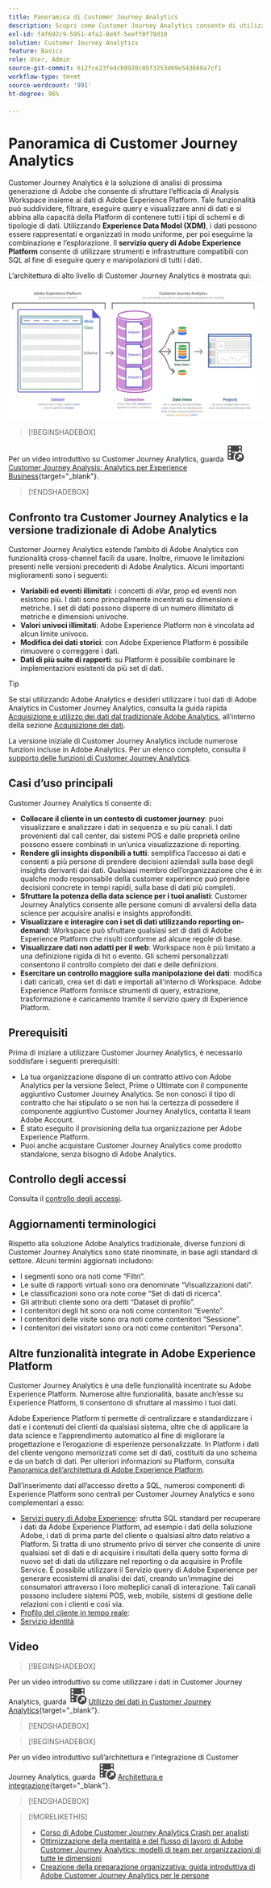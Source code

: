 ```yaml
---
title: Panoramica di Customer Journey Analytics
description: Scopri come Customer Journey Analytics consente di utilizzare Analysis Workspace con i dati da Experience Platform.
exl-id: f4f692c9-5951-4fa2-8e9f-5eeff0f79d10
solution: Customer Journey Analytics
feature: Basics
role: User, Admin
source-git-commit: 612fce23fe4cb9920c05f3253d69e543668a7cf1
workflow-type: tm+mt
source-wordcount: '991'
ht-degree: 96%

---
```


# Panoramica di Customer Journey Analytics

Customer Journey Analytics è la soluzione di analisi di prossima generazione di Adobe che consente di sfruttare l’efficacia di Analysis Workspace insieme ai dati di Adobe Experience Platform. Tale funzionalità può suddividere, filtrare, eseguire query e visualizzare anni di dati e si abbina alla capacità della Platform di contenere tutti i tipi di schemi e di tipologie di dati. Utilizzando **Experience Data Model (XDM)**, i dati possono essere rappresentati e organizzati in modo uniforme, per poi eseguirne la combinazione e l’esplorazione. Il **servizio query di Adobe Experience Platform** consente di utilizzare strumenti e infrastrutture compatibili con SQL al fine di eseguire query e manipolazioni di tutti i dati.

L’architettura di alto livello di Customer Journey Analytics è mostrata qui:

![Architettura di Customer Journey Analytics illustrata in questa sezione](assets/cja-architecture.png)


>[!BEGINSHADEBOX]

Per un video introduttivo su Customer Journey Analytics, guarda ![VideoCheckedOut](/help/assets/icons/VideoCheckedOut.svg) [Customer Journey Analysis: Analytics per Experience Business](https://video.tv.adobe.com/v/30090/?quality=12&learn=on){target="_blank"}.

>[!ENDSHADEBOX]


## Confronto tra Customer Journey Analytics e la versione tradizionale di Adobe Analytics

Customer Journey Analytics estende l’ambito di Adobe Analytics con funzionalità cross-channel facili da usare. Inoltre, rimuove le limitazioni presenti nelle versioni precedenti di Adobe Analytics. Alcuni importanti miglioramenti sono i seguenti:

* **Variabili ed eventi illimitati**: i concetti di eVar, prop ed eventi non esistono più. I dati sono principalmente incentrati su dimensioni e metriche. I set di dati possono disporre di un numero illimitato di metriche e dimensioni univoche.
* **Valori univoci illimitati**: Adobe Experience Platform non è vincolata ad alcun limite univoco.
* **Modifica dei dati storici**: con Adobe Experience Platform è possibile rimuovere o correggere i dati.
* **Dati di più suite di rapporti**: su Platform è possibile combinare le implementazioni esistenti da più set di dati.

>[!TIP]
>
>Se stai utilizzando Adobe Analytics e desideri utilizzare i tuoi dati di Adobe Analytics in Customer Journey Analytics, consulta la guida rapida [Acquisizione e utilizzo dei dati dal tradizionale Adobe Analytics](../data-ingestion/analytics.md), all’interno della sezione [Acquisizione dei dati](../data-ingestion/data-ingestion.md).

La versione iniziale di Customer Journey Analytics include numerose funzioni incluse in Adobe Analytics. Per un elenco completo, consulta il [supporto delle funzioni di Customer Journey Analytics](/help/getting-started/aa-vs-cja/cja-aa.md).

## Casi d’uso principali

Customer Journey Analytics ti consente di:

* **Collocare il cliente in un contesto di customer journey**: puoi visualizzare e analizzare i dati in sequenza e su più canali. I dati provenienti dal call center, dai sistemi POS e dalle proprietà online possono essere combinati in un’unica visualizzazione di reporting.
* **Rendere gli insights disponibili a tutti**: semplifica l’accesso ai dati e consenti a più persone di prendere decisioni aziendali sulla base degli insights derivanti dai dati. Qualsiasi membro dell’organizzazione che è in qualche modo responsabile della customer experience può prendere decisioni concrete in tempi rapidi, sulla base di dati più completi.
* **Sfruttare la potenza della data science per i tuoi analisti**: Customer Journey Analytics consente alle persone comuni di avvalersi della data science per acquisire analisi e insights approfonditi.
* **Visualizzare e interagire con i set di dati utilizzando reporting on-demand**: Workspace può sfruttare qualsiasi set di dati di Adobe Experience Platform che risulti conforme ad alcune regole di base.
* **Visualizzare dati non adatti per il web**: Workspace non è più limitato a una definizione rigida di hit o evento. Gli schemi personalizzati consentono il controllo completo dei dati e delle definizioni.
* **Esercitare un controllo maggiore sulla manipolazione dei dati**: modifica i dati caricati, crea set di dati e importali all’interno di Workspace. Adobe Experience Platform fornisce strumenti di query, estrazione, trasformazione e caricamento tramite il servizio query di Experience Platform.

## Prerequisiti

Prima di iniziare a utilizzare Customer Journey Analytics, è necessario soddisfare i seguenti prerequisiti:

* La tua organizzazione dispone di un contratto attivo con Adobe Analytics per la versione Select, Prime o Ultimate con il componente aggiuntivo Customer Journey Analytics. Se non conosci il tipo di contratto che hai stipulato o se non hai la certezza di possedere il componente aggiuntivo Customer Journey Analytics, contatta il team Adobe Account.
* È stato eseguito il provisioning della tua organizzazione per Adobe Experience Platform.
* Puoi anche acquistare Customer Journey Analytics come prodotto standalone, senza bisogno di Adobe Analytics.

## Controllo degli accessi

Consulta il [controllo degli accessi](/help/technotes/access-control.md).

## Aggiornamenti terminologici

Rispetto alla soluzione Adobe Analytics tradizionale, diverse funzioni di Customer Journey Analytics sono state rinominate, in base agli standard di settore. Alcuni termini aggiornati includono:

* I segmenti sono ora noti come “Filtri”.
* Le suite di rapporti virtuali sono ora denominate “Visualizzazioni dati”.
* Le classificazioni sono ora note come “Set di dati di ricerca”.
* Gli attributi cliente sono ora detti “Dataset di profilo”.
* I contenitori degli hit sono ora noti come contenitori “Evento”.
* I contenitori delle visite sono ora noti come contenitori “Sessione”.
* I contenitori dei visitatori sono ora noti come contenitori “Persona”.

## Altre funzionalità integrate in Adobe Experience Platform

Customer Journey Analytics è una delle funzionalità incentrate su Adobe Experience Platform. Numerose altre funzionalità, basate anch’esse su Experience Platform, ti consentono di sfruttare al massimo i tuoi dati.

Adobe Experience Platform ti permette di centralizzare e standardizzare i dati e i contenuti dei clienti da qualsiasi sistema, oltre che di applicare la data science e l’apprendimento automatico al fine di migliorare la progettazione e l’erogazione di esperienze personalizzate. In Platform i dati del cliente vengono memorizzati come set di dati, costituiti da uno schema e da un batch di dati. Per ulteriori informazioni su Platform, consulta [Panoramica dell’architettura di Adobe Experience Platform](https://experienceleague.adobe.com/docs/platform-learn/tutorials/intro-to-platform/basic-architecture.html?lang=it).

Dall’inserimento dati all’accesso diretto a SQL, numerosi componenti di Experience Platform sono centrali per Customer Journey Analytics e sono complementari a esso:

* [Servizi query di Adobe Experience](https://experienceleague.adobe.com/docs/experience-platform/query/home.html?lang=it): sfrutta SQL standard per recuperare i dati da Adobe Experience Platform, ad esempio i dati della soluzione Adobe, i dati di prima parte del cliente o qualsiasi altro dato relativo a Platform. Si tratta di uno strumento privo di server che consente di unire qualsiasi set di dati e di acquisire i risultati della query sotto forma di nuovo set di dati da utilizzare nel reporting o da acquisire in Profile Service. È possibile utilizzare il Servizio query di Adobe Experience per generare ecosistemi di analisi dei dati, creando un’immagine dei consumatori attraverso i loro molteplici canali di interazione. Tali canali possono includere sistemi POS, web, mobile, sistemi di gestione delle relazioni con i clienti e così via.
* [Profilo del cliente in tempo reale](https://experienceleague.adobe.com/docs/experience-platform/profile/home.html?lang=it):
* [Servizio identità](https://experienceleague.adobe.com/docs/experience-platform/identity/home.html?lang=it)

## Video

>[!BEGINSHADEBOX]

Per un video introduttivo su come utilizzare i dati in Customer Journey Analytics, guarda ![VideoCheckedOut](/help/assets/icons/VideoCheckedOut.svg) [Utilizzo dei dati in Customer Journey Analytics](https://video.tv.adobe.com/v/32112/?quality=12&learn=on){target="_blank"}.

>[!ENDSHADEBOX]

>[!BEGINSHADEBOX]

Per un video introduttivo sull’architettura e l’integrazione di Customer Journey Analytics, guarda ![VideoCheckedOut](/help/assets/icons/VideoCheckedOut.svg) [Architettura e integrazione](https://video.tv.adobe.com/v/32483/?quality=12&learn=on){target="_blank"}.

>[!ENDSHADEBOX]

>[!MORELIKETHIS]
>
>* [Corso di Adobe Customer Journey Analytics Crash per analisti](https://experienceleaguecommunities.adobe.com/t5/adobe-analytics-blogs/adobe-customer-journey-analytics-crash-course-for-analysts/ba-p/719261)
>* [Ottimizzazione della mentalità e del flusso di lavoro di Adobe Customer Journey Analytics: modelli di team per organizzazioni di tutte le dimensioni](https://experienceleaguecommunities.adobe.com/t5/adobe-analytics-blogs/optimizing-your-mindset-and-adobe-customer-journey-analytics/ba-p/721456)
>* [Creazione della preparazione organizzativa: guida introduttiva di Adobe Customer Journey Analytics per le persone](https://experienceleaguecommunities.adobe.com/t5/adobe-analytics-blogs/building-organizational-readiness-a-people-first-guide-to/ba-p/723273)
